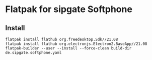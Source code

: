 # Flatpak for sipgate Softphone

## Install

```
flatpak install flathub org.freedesktop.Sdk//21.08
flatpak install flathub org.electronjs.Electron2.BaseApp//21.08
flatpak-builder --user --install --force-clean build-dir de.sipgate.softphone.yaml
```
